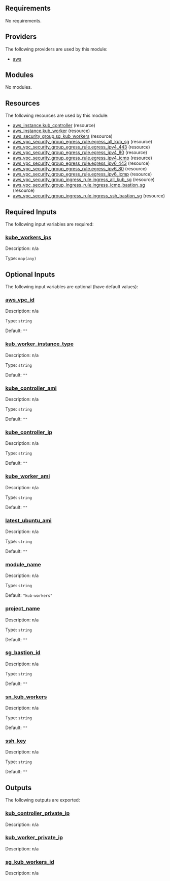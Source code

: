 ## Requirements

No requirements.

## Providers

The following providers are used by this module:

- <a name="provider_aws"></a> [aws](#provider\_aws)

## Modules

No modules.

## Resources

The following resources are used by this module:

- [aws_instance.kub_controller](https://registry.terraform.io/providers/hashicorp/aws/latest/docs/resources/instance) (resource)
- [aws_instance.kub_worker](https://registry.terraform.io/providers/hashicorp/aws/latest/docs/resources/instance) (resource)
- [aws_security_group.sg_kub_workers](https://registry.terraform.io/providers/hashicorp/aws/latest/docs/resources/security_group) (resource)
- [aws_vpc_security_group_egress_rule.egress_all_kub_sg](https://registry.terraform.io/providers/hashicorp/aws/latest/docs/resources/vpc_security_group_egress_rule) (resource)
- [aws_vpc_security_group_egress_rule.egress_ipv4_443](https://registry.terraform.io/providers/hashicorp/aws/latest/docs/resources/vpc_security_group_egress_rule) (resource)
- [aws_vpc_security_group_egress_rule.egress_ipv4_80](https://registry.terraform.io/providers/hashicorp/aws/latest/docs/resources/vpc_security_group_egress_rule) (resource)
- [aws_vpc_security_group_egress_rule.egress_ipv4_icmp](https://registry.terraform.io/providers/hashicorp/aws/latest/docs/resources/vpc_security_group_egress_rule) (resource)
- [aws_vpc_security_group_egress_rule.egress_ipv6_443](https://registry.terraform.io/providers/hashicorp/aws/latest/docs/resources/vpc_security_group_egress_rule) (resource)
- [aws_vpc_security_group_egress_rule.egress_ipv6_80](https://registry.terraform.io/providers/hashicorp/aws/latest/docs/resources/vpc_security_group_egress_rule) (resource)
- [aws_vpc_security_group_egress_rule.egress_ipv6_icmp](https://registry.terraform.io/providers/hashicorp/aws/latest/docs/resources/vpc_security_group_egress_rule) (resource)
- [aws_vpc_security_group_ingress_rule.ingress_all_kub_sg](https://registry.terraform.io/providers/hashicorp/aws/latest/docs/resources/vpc_security_group_ingress_rule) (resource)
- [aws_vpc_security_group_ingress_rule.ingress_icmp_bastion_sg](https://registry.terraform.io/providers/hashicorp/aws/latest/docs/resources/vpc_security_group_ingress_rule) (resource)
- [aws_vpc_security_group_ingress_rule.ingress_ssh_bastion_sg](https://registry.terraform.io/providers/hashicorp/aws/latest/docs/resources/vpc_security_group_ingress_rule) (resource)

## Required Inputs

The following input variables are required:

### <a name="input_kube_workers_ips"></a> [kube\_workers\_ips](#input\_kube\_workers\_ips)

Description: n/a

Type: `map(any)`

## Optional Inputs

The following input variables are optional (have default values):

### <a name="input_aws_vpc_id"></a> [aws\_vpc\_id](#input\_aws\_vpc\_id)

Description: n/a

Type: `string`

Default: `""`

### <a name="input_kub_worker_instance_type"></a> [kub\_worker\_instance\_type](#input\_kub\_worker\_instance\_type)

Description: n/a

Type: `string`

Default: `""`

### <a name="input_kube_controller_ami"></a> [kube\_controller\_ami](#input\_kube\_controller\_ami)

Description: n/a

Type: `string`

Default: `""`

### <a name="input_kube_controller_ip"></a> [kube\_controller\_ip](#input\_kube\_controller\_ip)

Description: n/a

Type: `string`

Default: `""`

### <a name="input_kube_worker_ami"></a> [kube\_worker\_ami](#input\_kube\_worker\_ami)

Description: n/a

Type: `string`

Default: `""`

### <a name="input_latest_ubuntu_ami"></a> [latest\_ubuntu\_ami](#input\_latest\_ubuntu\_ami)

Description: n/a

Type: `string`

Default: `""`

### <a name="input_module_name"></a> [module\_name](#input\_module\_name)

Description: n/a

Type: `string`

Default: `"kub-workers"`

### <a name="input_project_name"></a> [project\_name](#input\_project\_name)

Description: n/a

Type: `string`

Default: `""`

### <a name="input_sg_bastion_id"></a> [sg\_bastion\_id](#input\_sg\_bastion\_id)

Description: n/a

Type: `string`

Default: `""`

### <a name="input_sn_kub_workers"></a> [sn\_kub\_workers](#input\_sn\_kub\_workers)

Description: n/a

Type: `string`

Default: `""`

### <a name="input_ssh_key"></a> [ssh\_key](#input\_ssh\_key)

Description: n/a

Type: `string`

Default: `""`

## Outputs

The following outputs are exported:

### <a name="output_kub_controller_private_ip"></a> [kub\_controller\_private\_ip](#output\_kub\_controller\_private\_ip)

Description: n/a

### <a name="output_kub_worker_private_ip"></a> [kub\_worker\_private\_ip](#output\_kub\_worker\_private\_ip)

Description: n/a

### <a name="output_sg_kub_workers_id"></a> [sg\_kub\_workers\_id](#output\_sg\_kub\_workers\_id)

Description: n/a
